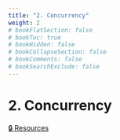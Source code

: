 ```yaml
---
title: "2. Concurrency"
weight: 2
# bookFlatSection: false
# bookToc: true
# bookHidden: false
# bookCollapseSection: false
# bookComments: false
# bookSearchExclude: false
---
```


# 2. Concurrency

[🔒 Resources](https://github.com/ryanbester/uni-resources/tree/main/osi/y2/os/2-concurrency)
